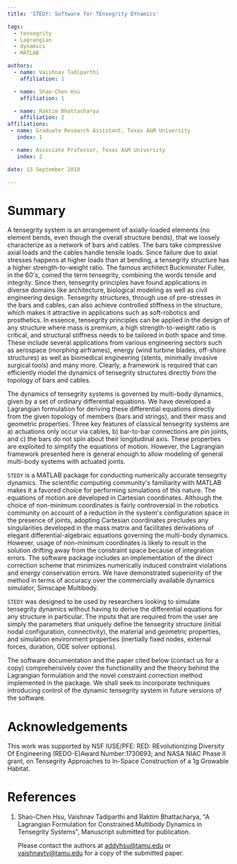 ```yaml
---
title: 'STEDY: Software for TEnsegrity DYnamics'

tags:
  - tensegrity
  - Lagrangian
  - dynamics
  - MATLAB

authors:
  - name: Vaishnav Tadiparthi
    affiliation: 1

  - name: Shao-Chen Hsu
    affiliation: 1

  - name: Raktim Bhattacharya
    affiliation: 2
affiliations:
 - name: Graduate Research Assistant, Texas A&M University
   index: 1

 - name: Associate Professor, Texas A&M University
   index: 2

date: 13 September 2018

---
```


# Summary

A tensegrity system is an arrangement of axially-loaded elements (no element bends, even though the overall structure bends), that we loosely characterize as a network of bars and cables. The bars take compressive axial loads and the cables handle tensile loads. Since failure due to axial stresses happens at higher loads than at bending, a tensegrity structure has a higher strength-to-weight ratio. The famous architect Buckminster Fuller, in the 60's, coined the term tensegrity, combining the words tensile and integrity. Since then, tensegrity principles have found applications in diverse domains like architecture, biological modeling as well as civil engineering design. Tensegrity structures, through use of pre-stresses in the bars and cables, can also achieve controlled stiffness in the structure, which makes it attractive in applications such as soft-robotics and prosthetics. In essence, tensegrity principles can be applied in the design of any structure where mass is premium, a high strength-to-weight ratio is critical, and structural stiffness needs to be tailored in both space and time. These include several applications from various engineering sectors such as aerospace (morphing airframes), energy (wind turbine blades, off-shore structures) as well as biomedical engineering (stents, minimally invasive surgical tools) and many more. Clearly, a framework is required that can efficiently model the dynamics of tensegrity structures directly from the topology of bars and cables.

The dynamics of tensegrity systems is governed by multi-body dynamics, given by a set of ordinary differential equations. We have developed a Lagrangian formulation for deriving these differential equations directly from the given topology of members (bars and strings), and their mass and geometric properties. Three key features of classical tensegrity systems are a) actuations only occur via cables, b) bar-to-bar connections are pin joints, and c) the bars do not spin about their longitudinal axis. These properties are exploited to simplify the equations of motion. However, the Lagrangian framework presented here is general enough to allow modeling of general multi-body systems with actuated joints.

`STEDY` is a MATLAB package for conducting numerically accurate tensegrity dynamics. The scientific computing community's familiarity with MATLAB makes it a favored choice for performing simulations of this nature. The equations of motion are developed in Cartesian coordinates. Although the choice of non-minimum coordinates is fairly controversial in the robotics community on account of a reduction in the system's configuration space in the presence of joints, adopting Cartesian coordinates precludes any singularities developed in the mass matrix and facilitates derivations of elegant differential-algebraic equations governing the multi-body dynamics. However, usage of non-minimum coordinates is likely to result in the solution drifting away from the constraint space because of integration errors. The software package includes an implementation of the direct correction scheme that minimizes numerically induced constraint violations and energy conservation errors. We have demonstrated superiority of the method in terms of accuracy over the commercially available dynamics simulator, Simscape Multibody.

`STEDY` was designed to be used by researchers looking to simulate tensegrity dynamics without having to derive the differential equations for any structure in particular. The inputs that are required from the user are simply the parameters that uniquely define the tensegrity structure (initial nodal configuration, connectivity), the material and geometric properties, and simulation environment properties (inertially fixed nodes, external forces, duration, ODE solver options).

The software documentation and the paper cited below (contact us for a copy) comprehensively cover the functionality and the theory behind the Lagrangian formulation and the novel constraint correction method implemented in the package. We shall seek to incorporate techniques introducing control of the dynamic tensegrity system in future versions of the software.

# Acknowledgements

This work was supported by NSF IUSE/PFE: RED: REvolutionizing Diversity Of Engineering (REDO-E)Award Number:1730693; and NASA NIAC Phase II grant, on Tensegrity Approaches to In-Space Construction of a 1g Growable Habitat.

# References
1. Shao-Chen Hsu, Vaishnav Tadiparthi and Raktim Bhattacharya, "A Lagrangian Formulation for Constrained Multibody Dynamics in Tensegrity Systems", Manuscript submitted for publication.

    Please contact the authors at addyhsu@tamu.edu or vaishnavtv@tamu.edu for a copy of the submitted paper.
